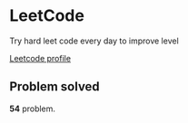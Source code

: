 # LeetCode

Try hard leet code every day to improve level

[ Leetcode profile ](https://leetcode.com/u/orgball2608/)

## Problem solved

**54** problem.
